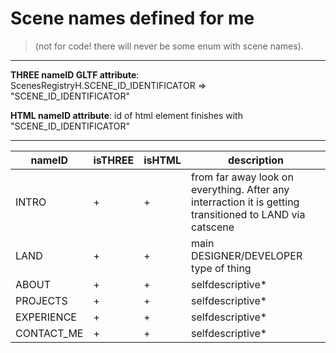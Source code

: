 

# Scene names defined for me 

>(not for code! there will never be some enum with scene names).

---

**THREE nameID GLTF attribute**: ScenesRegistryH.SCENE_ID_IDENTIFICATOR => "SCENE_ID_IDENTIFICATOR"

**HTML nameID attribute**: id of html element finishes with "SCENE_ID_IDENTIFICATOR"

---

nameID | isTHREE | isHTML | description
--- | --- | --- | ---
INTRO | + | + | from far away look on everything. After any interraction it is getting transitioned to LAND via catscene
LAND | + | + | main DESIGNER/DEVELOPER type of thing
ABOUT | + | + | selfdescriptive*
PROJECTS | + | + | selfdescriptive*
EXPERIENCE | + | + | selfdescriptive*
CONTACT_ME | + | + | selfdescriptive*